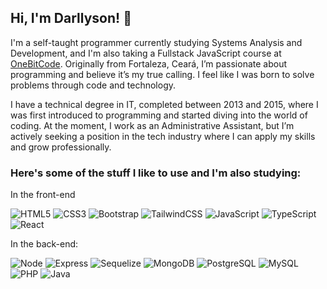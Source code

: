 ## Hi, I'm Darllyson! 👋

I'm a self-taught programmer currently studying Systems Analysis and Development, and I'm also taking a Fullstack JavaScript course at [OneBitCode](https://www.instagram.com/onebitcode/). Originally from Fortaleza, Ceará, I’m passionate about programming and believe it’s my true calling. I feel like I was born to solve problems through code and technology.

I have a technical degree in IT, completed between 2013 and 2015, where I was first introduced to programming and started diving into the world of coding. At the moment, I work as an Administrative Assistant, but I’m actively seeking a position in the tech industry where I can apply my skills and grow professionally. 

### Here's some of the stuff I like to use and I'm also studying:

In the front-end

![HTML5](https://img.shields.io/badge/-HTML5-232323?style=flat&labelColor=E34F26&logo=html5&logoColor=ffffff)
![CSS3](https://img.shields.io/badge/-CSS3-232323?style=flat&labelColor=1572B6&logo=css3&logoColor=ffffff)
![Bootstrap](https://img.shields.io/badge/-Bootstrap-232323?style=flat&labelColor=7952B3&logo=bootstrap&logoColor=ffffff)
![TailwindCSS](https://img.shields.io/badge/-Tailwind-232323?style=flat&labelColor=06B6D4&logo=tailwindcss&logoColor=ffffff)
![JavaScript](https://img.shields.io/badge/-JavaScript-232323?style=flat&labelColor=000000&logo=javascript&logoColor=F7DF1E)
![TypeScript](https://img.shields.io/badge/-TypeScript-232323?style=flat&labelColor=000000&logo=typescript&logoColor=3178C6)
![React](https://img.shields.io/badge/-React-232323?style=flat&labelColor=61DAFB&logo=react&logoColor=000000)

In the back-end:

![Node](https://img.shields.io/badge/-Node-232323?style=flat&labelColor=000000&logo=nodedotjs&logoColor=339933)
![Express](https://img.shields.io/badge/-Express-232323?style=flat&labelColor=000000&logo=express&logoColor=ffffff)
![Sequelize](https://img.shields.io/badge/-Sequelize-232323?style=flat&labelColor=000000&logo=sequelize&logoColor=52B0E7)
![MongoDB](https://img.shields.io/badge/-MongoDB-232323?style=flat&labelColor=47A248&logo=mongodb&logoColor=ffffff)
![PostgreSQL](https://img.shields.io/badge/-PostgreSQL-232323?style=flat&labelColor=4169E1&logo=postgresql&logoColor=ffffff)
![MySQL](https://img.shields.io/badge/-MySQL-232323?style=flat&labelColor=4479A1&logo=mysql&logoColor=ffffff)
![PHP](https://img.shields.io/badge/-PHP-232323?style=flat&labelColor=000000&logo=php&logoColor=777BB4)
![Java](https://img.shields.io/badge/-Java-232323?style=flat&labelColor=007396&logo=java&logoColor=ffffff)




